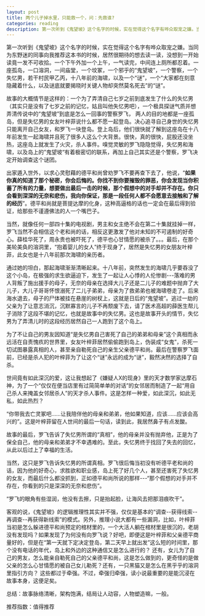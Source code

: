 ```yaml
---
layout: post
title: 两个儿子掉水里，只能救一个，问：先救谁?
categories: reading
description: 第一次听到《鬼望坡》这个名字的时候，实在觉得这个名字有哗众取宠之嫌。当同为东野迷的同事向我推荐这本书的时候，居然很期待的想去读一读，没想到一开始读竟一发不可收拾。一个下午外加一个上午，一气读完，中间连上厕所都忍着。一座孤岛，一口溶洞，一间庙堂，一个坟冢，一个邪乎的“鬼望坡”，一个警察，一个失忆男，若干村民甲乙丙，十八年前的海啸，以及一个“谜”，一个“大家都在刻意隐藏着什么，以及谜底就要揭晓时关键人物却突然莫名死去”的“谜”。
---
```


第一次听到《鬼望坡》这个名字的时候，实在觉得这个名字有哗众取宠之嫌。当同为东野迷的同事向我推荐这本书的时候，居然很期待的想去读一读，没想到一开始读竟一发不可收拾。一个下午外加一个上午，一气读完，中间连上厕所都忍着。一座孤岛，一口溶洞，一间庙堂，一个坟冢，一个邪乎的“鬼望坡”，一个警察，一个失忆男，若干村民甲乙丙，十八年前的海啸，以及一个“谜”，一个“大家都在刻意隐藏着什么，以及谜底就要揭晓时关键人物却突然莫名死去”的“谜”。

故事的大概情节是这样的：一个为了弄清自己七岁之前到底发生了什么的失忆男（其实只是没有了七岁之前的记忆，姑且叫他失忆男吧），一个极具探谜气质并想弄清传说中的“鬼望坡”到底是怎么一回事的警察罗飞， 两人的目的地都是一座孤岛，但是失忆男的女友叶梓菲说什么都不愿一起登岛。决心追寻自己身世的失忆男只能离开自己女友，和罗飞一块登岛。登上岛后，他们很快就了解到这座岛在十八年前发生一起海啸并且死了很多人这么个大背景。很快，真的很快，屁股还没坐热，这座岛上就发生了火灾，杀人事件。嗅觉灵敏的罗飞隐隐觉得，失忆男和海啸，以及岛上的”鬼望坡“有着极密切的联系，再加上自己其实还是个警察，罗飞决定开始调查这个谜团。

出家遁入世外，以求心灵慰藉的德平和尚曾劝罗飞不要再查下去了，他说，“**如果你真的知道了那个秘密，你会后悔的。你找不到你要摧毁的罪恶，你会发现当你积蓄了所有的力量，想要做出最后一击的时候，那个假想中的对手却并不存在。你只会看到深深的无奈和悲伤，我向你保证，那是一段任何人都不会愿意去接触和了解的经历**”。德平和尚就是菩提达摩的化身，这种高逼格的话也一定会在最后得到验证，给那些不谨遵佛法的人一个嘴巴子。

当然，就像任何一部四十集的电视剧，男主和女主绝不会在第二十集就挂掉一样，罗飞当然不会相信这个老和尚的话，相反这更激发了他对未知的不可遏制的好奇心。薛桂华死了，周永贵也被吓死了，德平也心甘情愿的被杀了。。。最后，在那个美轮美奂的溶洞里，“抱着婴儿的女人”终于现身了，居然是失忆男的女朋友叶梓菲，此女也是十八年前那次海啸的亲历者。

通过她的坦白，那起海啸渐渐清晰起来。十八年前，突然发生的海啸几乎要吞没了这个小岛，在极强的求生欲逼迫下，发生了一起让人心悸的人伦惨剧---落难的男人背叛了施出援手的母子，无奈的母亲在选择大儿子还是二儿子的难题中抛弃了大儿子，大儿子哥哥怀恨溺死了二儿子弟弟，母亲为了救弟弟也被海啸卷走了。后来海水退去，母子的尸体被挂在悬崖的树杈上，这就是日后的“鬼望坡”。逃过一劫的父亲为了让意志消沉，沉默寡言的儿子不再颓废下去，请了医术高超的薛医生帮儿子消除了这段不堪的记忆，也就是故事中的失忆男。这也是故事开头的情节，失忆男为了弄清儿时的这段经历居然自己一人跑到了这个岛上。

为了不让自己的男友因知道“是失忆男自己害死了自己的弟弟和母亲”这个真相而永远活在自责愧疚的世界里，女友叶梓菲居然偷偷跑到岛上，伪装成“女鬼”，杀死一切试图暴露真相的人，甚至亲自勒死自己的亲生父亲德平和尚。最后在警察罗飞面前，已经是杀人犯的叶梓菲为了让这个“谜”永远的成为“谜”，毅然决然的选择了自杀。

世间竟有如此深沉的爱，这让我想起了《嫌疑人X的现身》里的天才数学家达摩石神，为了一个“仅仅在便当店里有过简简单单的对话”的女邻居而制造了一起“用自己杀人来掩盖女邻居杀人”的天才杀人事件。这是怎样一种爱，如此深沉，如此无私，如此热烈？

“你带我去亡灵冢吧......让我陪伴他的母亲和弟弟，他如果知道，应该......应该会高兴的”。这是叶梓菲留在人世间的最后一句话，读到此，我居然鼻子有点发酸。

故事的最后，罗飞告诉了失忆男所谓的“真相”，他的母亲并没有抛弃他，正是为了保全自己，他的母亲和弟弟才不幸遇难的。至此，失忆男终于找回了失去的回忆，从此以后过上了幸福的生活。

当然，这只是罗飞告诉失忆男的所谓真相。罗飞很后悔当初没有听德平老和尚的话，因为他的好奇心，求胜欲和职业感，岛上死了好几个人，甚至还害死了失忆男的女友，而最后什么都没抓到，正如德平和尚所说的那样---“那个假想的对手并不存在，你看到的只是深深的无奈和悲伤”。

“罗飞的眼角有些湿润，他没有去擦，只是抬起脸，让海风去把那泪痕吹干”。

客观的说，《鬼望坡》的逻辑推理性其实并不强，仅仅是基本的“调查--获得线索--再调查--再获得新线索”的模式。另外，推理小说大都有一些漏洞，比如，叶梓菲当初是怎么躲进德平和尚预定的棺材里的，一个大活人躺在棺材里是很沉的，老胡没有发现吗？如果发现了为何没有向罗飞说？好吧，即便这是叶梓菲和父亲德平商量好的，但是在“第一天就下定决定登岛，第二天早上就出发”这么短的时间里，那个没有电话的年代，岛上和外边的这种通信又是怎么进行的？ 还有，女儿为了自己的男友，怎么能亲自勒死自己的父亲德平和尚，这是怎么做到的，更奇怪的是做父亲的怎么心甘情愿的被自己女儿勒死？还有，一只黑猫又是怎么在黑乎乎的溶洞里指引方向？ 这些都过于牵强。不过，牵强归牵强，读小说最重要的是能沉浸在故事本身，这便足矣。

总结：故事脉络清晰，架构饱满，结局让人动容，人物塑造嘛，一般。

推荐指数：值得推荐
